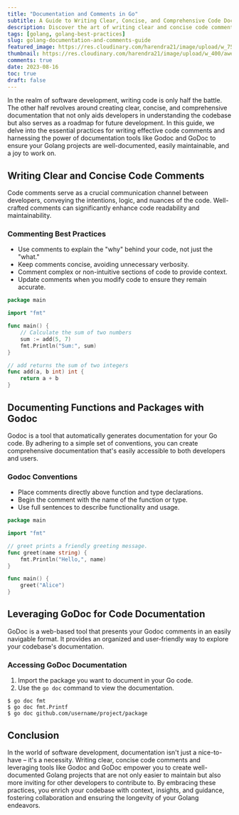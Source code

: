 ```yaml
---
title: "Documentation and Comments in Go"
subtitle: A Guide to Writing Clear, Concise, and Comprehensive Code Documentation
description: Discover the art of writing clear and concise code comments, documenting functions and packages with Godoc, and harnessing the power of GoDoc for thorough code documentation in your Golang projects.
tags: [golang, golang-best-practices]
slug: golang-documentation-and-comments-guide
featured_image: https://res.cloudinary.com/harendra21/image/upload/w_750/awesome-blog/awesome-golang/Golang_Best_Practices_Documentation_and_Comments_gc7xiy.png
thumbnail: https://res.cloudinary.com/harendra21/image/upload/w_400/awesome-blog/awesome-golang/Golang_Best_Practices_Documentation_and_Comments_gc7xiy.png
comments: true
date: 2023-08-16
toc: true
draft: false
---
```


In the realm of software development, writing code is only half the battle. The other half revolves around creating clear, concise, and comprehensive documentation that not only aids developers in understanding the codebase but also serves as a roadmap for future development. In this guide, we delve into the essential practices for writing effective code comments and harnessing the power of documentation tools like Godoc and GoDoc to ensure your Golang projects are well-documented, easily maintainable, and a joy to work on.

## Writing Clear and Concise Code Comments

Code comments serve as a crucial communication channel between developers, conveying the intentions, logic, and nuances of the code. Well-crafted comments can significantly enhance code readability and maintainability.

### Commenting Best Practices

- Use comments to explain the "why" behind your code, not just the "what."
- Keep comments concise, avoiding unnecessary verbosity.
- Comment complex or non-intuitive sections of code to provide context.
- Update comments when you modify code to ensure they remain accurate.

```go
package main

import "fmt"

func main() {
    // Calculate the sum of two numbers
    sum := add(5, 7)
    fmt.Println("Sum:", sum)
}

// add returns the sum of two integers
func add(a, b int) int {
    return a + b
}
```

## Documenting Functions and Packages with Godoc

Godoc is a tool that automatically generates documentation for your Go code. By adhering to a simple set of conventions, you can create comprehensive documentation that's easily accessible to both developers and users.

### Godoc Conventions

- Place comments directly above function and type declarations.
- Begin the comment with the name of the function or type.
- Use full sentences to describe functionality and usage.

```go
package main

import "fmt"

// greet prints a friendly greeting message.
func greet(name string) {
    fmt.Println("Hello,", name)
}

func main() {
    greet("Alice")
}
```

## Leveraging GoDoc for Code Documentation

GoDoc is a web-based tool that presents your Godoc comments in an easily navigable format. It provides an organized and user-friendly way to explore your codebase's documentation.

### Accessing GoDoc Documentation

1. Import the package you want to document in your Go code.
2. Use the `go doc` command to view the documentation.

```shell
$ go doc fmt
$ go doc fmt.Printf
$ go doc github.com/username/project/package
```

## Conclusion

In the world of software development, documentation isn't just a nice-to-have – it's a necessity. Writing clear, concise code comments and leveraging tools like Godoc and GoDoc empower you to create well-documented Golang projects that are not only easier to maintain but also more inviting for other developers to contribute to. By embracing these practices, you enrich your codebase with context, insights, and guidance, fostering collaboration and ensuring the longevity of your Golang endeavors.

